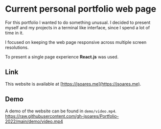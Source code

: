 # Current personal portfolio web page
For this portfolio I wanted to do something unusual. I decided to present myself
and my projects in a terminal like interface, since I spend a lot of time in it.

I focused on keeping the web page responsive across multiple screen resolutions.

To present a single page experience **React.js** was used.


## Link
This website is available at [https://jsoares.me](https://jsoares.me).

## Demo
A demo of the website can be found in `demo/video.mp4`.
https://raw.githubusercontent.com/gh-jsoares/Portfolio-2022/main/demo/video.mp4
